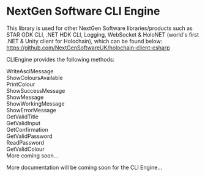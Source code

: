 ﻿# NextGen Software CLI Engine

This library is used for other NextGen Software libraries/products such as STAR ODK CLI, .NET HDK CLI, Logging, WebSocket & HoloNET (world's first .NET & Unity client for Holochain), which can be found below:
https://github.com/NextGenSoftwareUK/holochain-client-csharp

CLIEngine provides the following methods:

WriteAsciMessage \
ShowColoursAvailable \
PrintColour \
ShowSuccessMessage \
ShowMessage \
ShowWorkingMessage \
ShowErrorMessage \
GetValidTitle \
GetValidInput \
GetConfirmation \
GetValidPassword \
ReadPassword \
GetValidColour \
More coming soon...

More documentation will be coming soon for the CLI Engine...